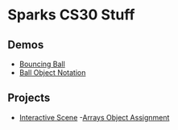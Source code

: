 # Sparks CS30 Stuff

## Demos

- [Bouncing Ball](01-ball)
- [Ball Object Notation](03-ball-object)

## Projects
- [Interactive Scene](02-Simon-Says)
-[Arrays Object Assignment](04-Array-Assignment)  